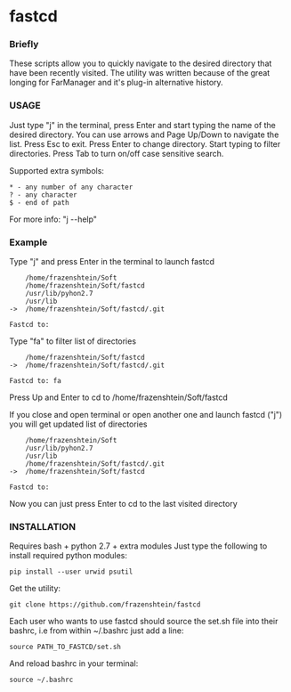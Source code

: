 fastcd
======

### Briefly

These scripts allow you to quickly navigate to the desired directory
that have been recently visited.
The utility was written because of the great longing for FarManager and it's plug-in alternative history.

### USAGE

Just type "j" in the terminal, press Enter and start typing the name of the desired directory.
You can use arrows and Page Up/Down to navigate the list.
Press Esc to exit.
Press Enter to change directory.
Start typing to filter directories.
Press Tab to turn on/off case sensitive search.

Supported extra symbols:

    * - any number of any character
    ? - any character
    $ - end of path

For more info: "j --help"

### Example

Type "j" and press Enter in the terminal to launch fastcd

        /home/frazenshtein/Soft
        /home/frazenshtein/Soft/fastcd
        /usr/lib/pyhon2.7
        /usr/lib
    ->  /home/frazenshtein/Soft/fastcd/.git

    Fastcd to:

Type "fa" to filter list of directories

        /home/frazenshtein/Soft/fastcd
    ->  /home/frazenshtein/Soft/fastcd/.git

    Fastcd to: fa

Press Up and Enter to cd to /home/frazenshtein/Soft/fastcd

If you close and open terminal or open another one and launch fastcd ("j") you will get updated list of directories

        /home/frazenshtein/Soft
        /usr/lib/pyhon2.7
        /usr/lib
        /home/frazenshtein/Soft/fastcd/.git
    ->  /home/frazenshtein/Soft/fastcd

    Fastcd to:

Now you can just press Enter to cd to the last visited directory

### INSTALLATION

Requires bash + python 2.7 + extra modules
Just type the following to install required python modules:

    pip install --user urwid psutil

Get the utility:

    git clone https://github.com/frazenshtein/fastcd

Each user who wants to use fastcd should source the
set.sh file into their bashrc, i.e from within ~/.bashrc just add
a line:

    source PATH_TO_FASTCD/set.sh

And reload bashrc in your terminal:

    source ~/.bashrc